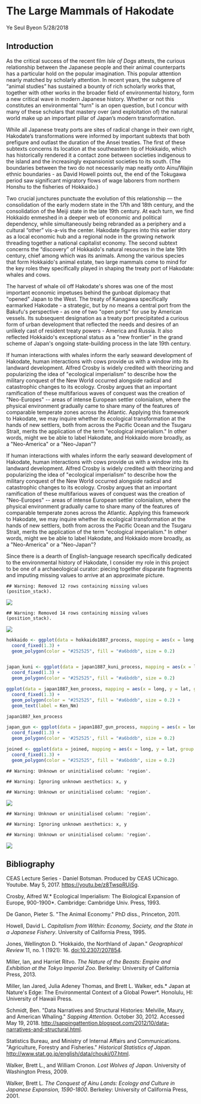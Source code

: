 The Large Mammals of Hakodate
================
Ye Seul Byeon
5/28/2018

Introduction
------------

As the critical success of the recent film *Isle of Dogs* attests, the curious relationship between the Japanese people and their animal counterparts has a particular hold on the popular imagination. This popular attention nearly matched by scholarly attention. In recent years, the subgenre of “animal studies” has sustained a bounty of rich scholarly works that, together with other works in the broader field of environmental history, form a new critical wave in modern Japanese history. Whether or not this constitutes an environmental "turn" is an open question, but I concur with many of these scholars that mastery over (and exploitation of) the natural world make up an important pillar of Japan’s modern transformation.

While all Japanese treaty ports are sites of radical change in their own right, Hakodate’s transformations were informed by important subtexts that both prefigure and outlast the duration of the Ansei treaties. The first of these subtexts concerns its location at the southeastern tip of Hokkaido, which has historically rendered it a contact zone between societies indigenous to the island and the increasingly expansionist societies to its south. (The boundaries between the two do not necessarily map neatly onto Ainu/Wajin ethnic boundaries - as David Howell points out, the end of the Tokugawa period saw significant migratory flows of wage laborers from northern Honshu to the fisheries of Hokkaido.)

Two crucial junctures punctuate the evolution of this relationship — the consolidation of the early modern state in the 17th and 18th century, and the consolidation of the Meiji state in the late 19th century. At each turn, we find Hokkaido enmeshed in a deeper web of economic and political dependency, while simultaneously being rebranded as a periphery and a cultural “other” vis-a-vis the center. Hakodate figures into this earlier story as a local economic hub and a regional node in the growing network threading together a national capitalist economy. The second subtext concerns the “discovery” of Hokkaido's natural resources in the late 19th century, chief among which was its animals. Among the various species that form Hokkaido's animal estate, two large mammals come to mind for the key roles they specifically played in shaping the treaty port of Hakodate: whales and cows.

The harvest of whale oil off Hakodate's shores was one of the most important economic impetuses behind the gunboat diplomacy that "opened" Japan to the West. The treaty of Kanagawa specifically earmarked Hakodate - a strategic, but by no means a central port from the Bakufu's perspective - as one of two "open ports" for use by American vessels. Its subsequent designation as a treaty port precipitated a curious form of urban development that reflected the needs and desires of an unlikely cast of resident treaty powers - America and Russia. It also reflected Hokkaido's exceptional status as a "new frontier" in the grand scheme of Japan's ongoing state-building process in the late 19th century.

If human interactions with whales inform the early seaward development of Hakodate, human interactions with cows provide us with a window into its landward development. Alfred Crosby is widely credited with theorizing and popularizing the idea of "ecological imperialism" to describe how the military conquest of the New World occurred alongside radical and catastrophic changes to its ecology. Crosby argues that an important ramification of these multifarious waves of conquest was the creation of "Neo-Europes" -- areas of intense European settler colonialism, where the physical environment gradually came to share many of the features of comparable temperate zones across the Atlantic. Applying this framework to Hakodate, we may inquire whether its ecological transformation at the hands of new settlers, both from across the Pacific Ocean and the Tsugaru Strait, merits the application of the term "ecological imperialism." In other words, might we be able to label Hakodate, and Hokkaido more broadly, as a "Neo-America" or a "Neo-Japan"?

If human interactions with whales inform the early seaward development of Hakodate, human interactions with cows provide us with a window into its landward development. Alfred Crosby is widely credited with theorizing and popularizing the idea of "ecological imperialism" to describe how the military conquest of the New World occurred alongside radical and catastrophic changes to its ecology. Crosby argues that an important ramification of these multifarious waves of conquest was the creation of "Neo-Europes" -- areas of intense European settler colonialism, where the physical environment gradually came to share many of the features of comparable temperate zones across the Atlantic. Applying this framework to Hakodate, we may inquire whether its ecological transformation at the hands of new settlers, both from across the Pacific Ocean and the Tsugaru Strait, merits the application of the term "ecological imperialism." In other words, might we be able to label Hakodate, and Hokkaido more broadly, as a "Neo-America" or a "Neo-Japan"?

Since there is a dearth of English-language research specifically dedicated to the environmental history of Hakodate, I consider my role in this project to be one of a archaeological curator: piecing together disparate fragments and imputing missing values to arrive at an approximate picture.

    ## Warning: Removed 12 rows containing missing values (position_stack).

![](Draft_files/figure-markdown_github/animal-consumption-clean-1.png)

    ## Warning: Removed 14 rows containing missing values (position_stack).

![](Draft_files/figure-markdown_github/animal-consumption-clean-2.png)

``` r
hokkaido <- ggplot(data = hokkaido1887_process, mapping = aes(x = long, y = lat, group = group)) + 
  coord_fixed(1.3) + 
  geom_polygon(color = "#252525", fill = "#a6bddb", size = 0.2)


japan_kuni <- ggplot(data = japan1887_kuni_process, mapping = aes(x = long, y = lat, group = group)) + 
  coord_fixed(1.3) + 
  geom_polygon(color = "#252525", fill = "#a6bddb", size = 0.2)

ggplot(data = japan1887_ken_process, mapping = aes(x = long, y = lat, group = group)) + 
  coord_fixed(1.3) + 
  geom_polygon(color = "#252525", fill = "#a6bddb", size = 0.2) +
  geom_text(label = Ken_Nm)

japan1887_ken_process

japan_gun <- ggplot(data = japan1887_gun_process, mapping = aes(x = long, y = lat, group = group)) + 
  coord_fixed(1.3) + 
  geom_polygon(color = '#252525', fill = "#a6bddb", size = 0.2)

joined <- ggplot(data = joined, mapping = aes(x = long, y = lat, group = group)) + 
  coord_fixed(1.3) + 
  geom_polygon(color = "#252525", fill = "#a6bddb", size = 0.2)
```

    ## Warning: Unknown or uninitialised column: 'region'.

    ## Warning: Ignoring unknown aesthetics: x, y

    ## Warning: Unknown or uninitialised column: 'region'.

![](Draft_files/figure-markdown_github/unnamed-chunk-1-1.png)

    ## Warning: Unknown or uninitialised column: 'region'.

    ## Warning: Ignoring unknown aesthetics: x, y

    ## Warning: Unknown or uninitialised column: 'region'.

![](Draft_files/figure-markdown_github/unnamed-chunk-1-2.png)

Bibliography
------------

CEAS Lecture Series - Daniel Botsman. Produced by CEAS UChicago. Youtube. May 5, 2017. <https://youtu.be/z8TwspRUjSg>.

Crosby, Alfred W.\* Ecological Imperialism: The Biological Expansion of Europe, 900-1900\*. Cambridge: Cambridge Univ. Press, 1993.

De Ganon, Pieter S. "The Animal Economy." PhD diss., Princeton, 2011.

Howell, David L. *Capitalism from Within: Economy, Society, and the State in a Japanese Fishery*. University of California Press, 1995.

Jones, Wellington D. "Hokkaido, the Northland of Japan." *Geographical Review* 11, no. 1 (1921): 16. <doi:10.2307/207854>.

Miller, Ian, and Harriet Ritvo. *The Nature of the Beasts: Empire and Exhibition at the Tokyo Imperial Zoo*. Berkeley: University of California Press, 2013.

Miller, Ian Jared, Julia Adeney Thomas, and Brett L. Walker, eds.\* Japan at Nature's Edge: The Environmental Context of a Global Power\*. Honolulu, HI: University of Hawaii Press.

Schmidt, Ben. "Data Narratives and Structural Histories: Melville, Maury, and American Whaling." *Sapping Attention*. October 30, 2012. Accessed May 19, 2018. <http://sappingattention.blogspot.com/2012/10/data-narratives-and-structural.html>.

Statistics Bureau, and Ministry of Internal Affairs and Communications. "Agriculture, Forestry and Fisheries." *Historical Statistics of Japan*. <http://www.stat.go.jp/english/data/chouki/07.html>.

Walker, Brett L., and William Cronon. *Lost Wolves of Japan*. University of Washington Press, 2009.

Walker, Brett L. *The Conquest of Ainu Lands: Ecology and Culture in Japanese Expansion, 1590-1800*. Berkeley: University of California Press, 2001.

